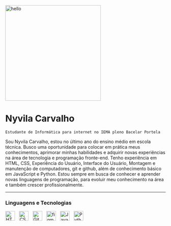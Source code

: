   <img src="https://media1.tenor.com/m/o6aj3W2I7rMAAAAC/dev.gif" alt="hello" width="300"/>

# Nyvila Carvalho

`Estudante de Informática para internet no IEMA pleno Bacelar Portela`

Sou Nyvila Carvalho, estou no último ano do ensino médio em escola técnica. Busco uma oportunidade para colocar em prática meus conhecimentos, aprimorar minhas habilidades e adquirir novas experiências na área de tecnologia e programação fronte-end. Tenho experiência em HTML, CSS, Experiência do Usuário, Interface do Usuário, Montagem e manutenção de computadores, git e github, além de conhecimento básico em JavaScript e Python. Estou sempre em busca de conhecer e aprender novas linguagens de programação, para evoluir meu conhecimento na área e também crescer profissionalmente.
<p align="left">


---

###  Linguagens e Tecnologias

<img align="left" 
    alt="HTML"
    title="HTML" 
    width="30px" 
    style="padding-right: 10px;" 
    src="https://cdn.jsdelivr.net/gh/devicons/devicon@latest/icons/html5/html5-original.svg"/>
    
<img align="left" 
    alt="CSS" 
    title="CSS"
    width="30px" 
    style="padding-right: 10px;" 
    src="https://cdn.jsdelivr.net/gh/devicons/devicon@latest/icons/css3/css3-original.svg"/>


<img align="left" 
    alt="Git" 
    title="Git"
    width="30px" 
    style="padding-right: 10px;" 
    src="https://cdn.jsdelivr.net/gh/devicons/devicon@latest/icons/git/git-original.svg"/>

<img align="left" 
    alt="figma" 
    title="figma"
    width="30px" 
    style="padding-right: 10px;" 
    src="https://cdn.jsdelivr.net/gh/devicons/devicon@latest/icons/figma/figma-original.svg"/>
            

<img align="left" 
    alt="JavaScript" 
    title="JavaScript"
    width="30px" 
    style="padding-right: 10px;" 
    src="https://cdn.jsdelivr.net/gh/devicons/devicon@latest/icons/javascript/javascript-original.svg"/>
    
<img align="left" 
    alt="Python" 
    title="Python"
    width="30px" 
    style="padding-right: 10px;" 
    src="https://cdn.jsdelivr.net/gh/devicons/devicon@latest/icons/python/python-original.svg"/>


<!--
**nyvilacarvalho/nyvilacarvalho** is a ✨ _special_ ✨ repository because its `README.md` (this file) appears on your GitHub profile.

Here are some ideas to get you started:

- 🔭 I’m currently working on ...
- 🌱 I’m currently learning ...
- 👯 I’m looking to collaborate on ...
- 🤔 I’m looking for help with ...
- 💬 Ask me about ...
- 📫 How to reach me: ...
- 😄 Pronouns: ...
- ⚡ Fun fact: ...
-->
